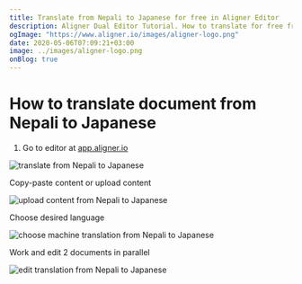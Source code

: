 ```yaml
---
title: Translate from Nepali to Japanese for free in Aligner Editor
description: Aligner Dual Editor Tutorial. How to translate for free from Nepali to Japanese. Aligner is multilingual document management platform. 
ogImage: "https://www.aligner.io/images/aligner-logo.png"
date: 2020-05-06T07:09:21+03:00
image: ../images/aligner-logo.png
onBlog: true
---
```


# How to translate document from Nepali to Japanese

1. Go to editor at [app.aligner.io](https://app.aligner.io "Aligner App web page")

![translate from Nepali to Japanese](../aligner-blank-editor.png "translate from Nepali to Japanese")

Copy-paste content or upload content

![upload content from Nepali to Japanese](../aligner-uploaded-document.png "upload content from Nepali to Japanese")

Choose desired language

![choose machine translation from Nepali to Japanese](../aligner-language-dropdown.png "choose machine translation from Nepali to Japanese")

Work and edit 2 documents in parallel

![edit translation from Nepali to Japanese](../aligner-double-sitded-editor.png "edit translation from Nepali to Japanese")

